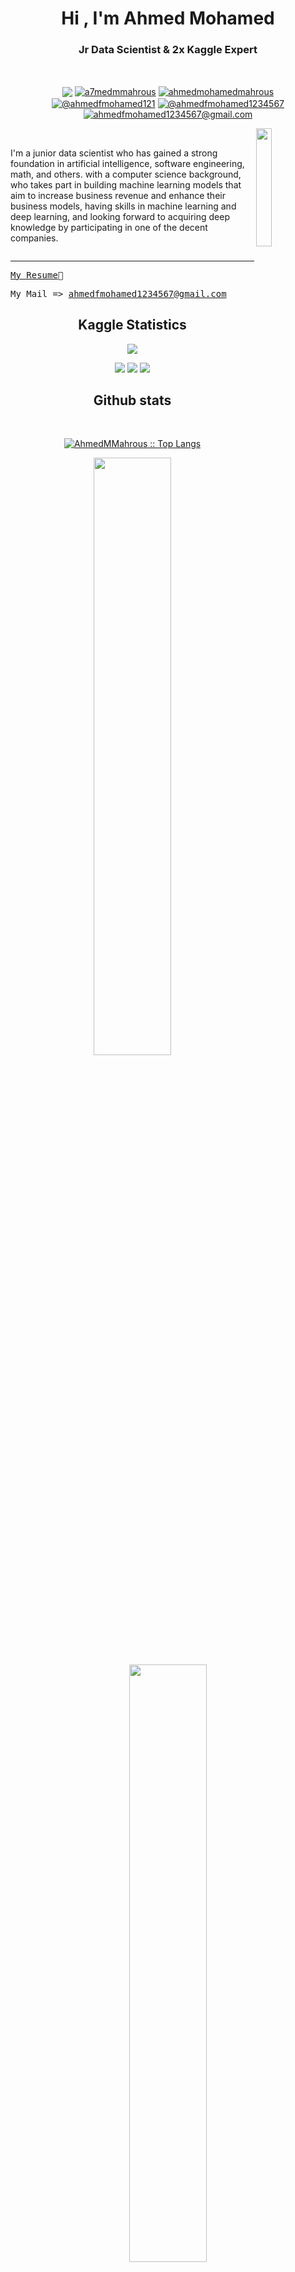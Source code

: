 

<h1 align="center">Hi ,
  I'm Ahmed Mohamed</h1>
<h3 align="center"> Jr Data Scientist & 2x Kaggle Expert </h3>
<br>

<p align="center">
<a href = "https://www.linkedin.com/in/ahmed-mohamed-mahrous-19304517b/"><img align="center" src="https://img.shields.io/badge/LinkedIn-0077B5?style=for-the-badge&logo=linkedin&logoColor=white" /></a> 
<a href="https://twitter.com/a7medmmahrous" target="blank"><img align="center" src="https://img.shields.io/badge/Twitter-1DA1F2?style=for-the-badge&logo=twitter&logoColor=white" alt="a7medmmahrous" /></a>
<a href="https://kaggle.com/ahmedmohamedmahrous" target="blank"><img align="center" src='https://img.shields.io/badge/Kaggle-20BEFF?style=for-the-badge&logo=Kaggle&logoColor=white' alt="ahmedmohamedmahrous" /></a>
<a href="https://www.hackerrank.com/ahmedfmohamed121" target="blank"><img align="center" src="https://img.shields.io/badge/-Hackerrank-2EC866?style=for-the-badge&logo=HackerRank&logoColor=white" alt="@ahmedfmohamed121" /></a>
<a href="https://www.datacamp.com/profile/ahmedfmohamed1234567" target="blank"><img align="center" src="https://img.shields.io/badge/Datacamp-05192D?style=for-the-badge&logo=datacamp&logoColor=white" alt="@ahmedfmohamed1234567" /></a>
<a href="https://accounts.google.com/SignOutOptions?hl=en-GB&continue=https://mail.google.com&service=mail" target="blank"><img align="center" src="https://img.shields.io/badge/Gmail-D14836?style=for-the-badge&logo=gmail&logoColor=white" alt="ahmedfmohamed1234567@gmail.com" /></a>
</p>

<img src="https://media4.giphy.com/media/qgQUggAC3Pfv687qPC/giphy.gif?cid=ecf05e47vbic6p062m2eduqwskkfzj8niosfbmhhrzl2fo1v&amp;rid=giphy.gif&amp;ct=g" align="right" width="22%" />
<br>


  
I'm a junior data scientist who has gained a strong foundation in artificial intelligence, software engineering, math, and others. with a computer science background, who takes part in building machine learning models that aim to increase business revenue and enhance their business models, having skills in machine learning and deep learning, and looking forward to acquiring deep knowledge by participating in one of the decent companies.
<br>

<div id="header" align="left">  
   <img src="https://komarev.com/ghpvc/?username=AhmedMMahrous&style=flat-square&color=blue" alt=""/>
 
---

<kbd>[My Resume](https://drive.google.com/file/d/1xAu_7USe5FplbJB1xBytjCRpN8uJ93BH/view?usp=sharing)📄</kbd>
  
<kbd >My Mail => ahmedfmohamed1234567@gmail.com </kbd>


<h2 align="center">Kaggle Statistics</h2>
<div align="center">
<a href="https://www.kaggle.com/ahmedmohamedmahrous"><img src="https://road-to-kaggle-grandmaster.vercel.app/api/simple/ahmedmohamedmahrous" /></a>
</div>
<p align="center">
<img src="https://road-to-kaggle-grandmaster.vercel.app/api/badges/ahmedmohamedmahrous/dataset" />
<img src="https://road-to-kaggle-grandmaster.vercel.app/api/badges/ahmedmohamedmahrous/notebook" />
<img src="https://road-to-kaggle-grandmaster.vercel.app/api/badges/ahmedmohamedmahrous/discussion" />
</p>


  <div>
    <h2 align="center"> Github stats </h2>
      <br/>
        <p align="center">
          <a href="https://github.com/AhmedMMahrous/">
          <img src="https://github-readme-stats.vercel.app/api/top-langs/?username=AhmedMMahrous&langs_count=6&theme=gruvbox&layout=compact&hide_border=true" alt="AhmedMMahrous :: Top Langs" /></a>
        </p>
        <p align="center">
          <a href="https://github.com/AhmedMMahrous/">
          <img width="49.5%" src="https://github-readme-stats.vercel.app/api?username=AhmedMMahrous&show_icons=true&theme=gruvbox&hide_border=true" />
          <img width="49.5%" src="https://github-readme-streak-stats.herokuapp.com/?user=AhmedMMahrous&theme=gruvbox&hide_border=true" />
          </a>
       </p>
       <a href="https://github.com/ashutosh00710/github-readme-activity-graph"><img alt="AhmedMMahrous's Activity Graph" src="https://activity-graph.herokuapp.com/graph/?username=AhmedMMahrous&bg_color=000&color=fff&line=00E676&point=fff&hide_border=true" /></a>

  </div>    

<br>
<p align="center">Thank's for visiting my Github Profile ❤️</p>


